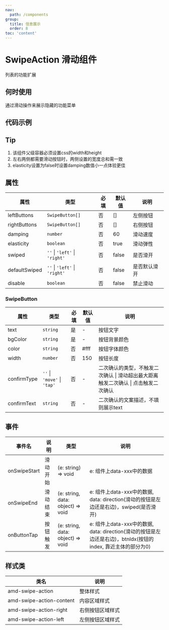 ```yaml
---
nav:
  path: /components
group:
  title: 信息展示
  order: 8
toc: 'content'
---
```


# SwipeAction 滑动组件
列表的功能扩展
## 何时使用
通过滑动操作来展示隐藏的功能菜单

## 代码示例

<code src='pages/SwipeAction/index'></code>

## Tip

1. 该组件父级容器必须设置css的width和height
2. 左右两侧都需要滑动按钮时，两侧设置的宽度总和需一致
3. elasticity设置为false时设置damping数值小一点体验更佳


## 属性
| 属性         | 类型            | 必填   | 默认值 | 说明                  |
| -------------|----------------|-------|-------|------------------------------------------- |
| leftButtons  | `SwipeButton[]`  | 否    | []    | 左侧按钮                                    |
| rightButtons | `SwipeButton[]`  | 否    | []    | 右侧按钮                                    |
| damping      | `number`         | 否    | 60    | 滑动速度                                    |
| elasticity   | `boolean`        | 否    | true  | 滑动弹性                                    |
| swiped       | `''` &verbar; `'left'` &verbar; `'right'` | 否    | false | 是否滑开               |
| defaultSwiped| `''` &verbar; `'left'` &verbar; `'right'` | 否    | false | 是否默认滑开            |
| disable      | `boolean`          | 否    | false | 禁止滑动                                    |

### SwipeButton
| 属性         | 类型            | 必填   | 默认值 | 说明                  |
| -------------|----------------|-------|-------|------------------------------------------- |
| text         | `string`         | 是    | -     | 按钮文字                                     |
| bgColor      | `string`         | 是    | -     | 按钮背景颜色                                  |
| color        | `string`         | 否    | #fff  | 按钮字体颜色                                  |
| width        | `number`         | 否    | 150   | 按钮长度                                     |
| confirmType  | `''` &verbar; `'move'` &verbar; `'tap'`  | 否    | -     | 二次确认的类型，不触发二次确认 &verbar; 滑动超出最大距离触发二次确认 &verbar; 点击触发二次确认               |
| confirmText  | `string`         | 否    | -     | 二次确认的文案描述，不填则展示text               |

## 事件
| 事件名               | 说明                 | 类型             | 说明                  |
| --------------------|---------------------|-------------------------------------------|----|
| onSwipeStart        | 滑动开始             | (e: string) => void                  |e: 组件上data-xxx中的数据 |
| onSwipeEnd          | 滑动结束             | (e: string, data: object) => void    |e: 组件上data-xxx中的数据, data: direction(滑动的按钮是左边还是右边)，swiped(是否滑开)|
| onButtonTap         | 按钮触发             | (e: string, data: object) => void    |e: 组件上data-xxx中的数据, data: direction(滑动的按钮是左边还是右边)，btnIdx(按钮的index, 靠近主体的部分为0) |

## 样式类
| 类名 | 说明 |
| -----|-----|
| amd-swipe-action | 整体样式 |
| amd-swipe-action-content | 内容区域样式 |
| amd-swipe-action-right | 右侧按钮区域样式 |
| amd-swipe-action-left  | 左侧按钮区域样式 |
